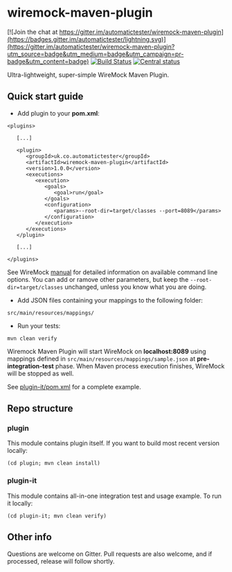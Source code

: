 # wiremock-maven-plugin

[![Join the chat at https://gitter.im/automatictester/wiremock-maven-plugin](https://badges.gitter.im/automatictester/lightning.svg)](https://gitter.im/automatictester/wiremock-maven-plugin?utm_source=badge&utm_medium=badge&utm_campaign=pr-badge&utm_content=badge)
[![Build Status](https://snap-ci.com/automatictester/wiremock-maven-plugin/branch/master/build_image)](https://snap-ci.com/automatictester/wiremock-maven-plugin/branch/master)
[![Central status](https://maven-badges.herokuapp.com/maven-central/uk.co.automatictester/wiremock-maven-plugin/badge.svg)](https://maven-badges.herokuapp.com/maven-central/uk.co.automatictester/wiremock-maven-plugin)

Ultra-lightweight, super-simple WireMock Maven Plugin. 

## Quick start guide

- Add plugin to your **pom.xml**:

```
<plugins>

   [...]

   <plugin>
      <groupId>uk.co.automatictester</groupId>
      <artifactId>wiremock-maven-plugin</artifactId>
      <version>1.0.0</version>
      <executions>
         <execution>
            <goals>
               <goal>run</goal>
            </goals>
            <configuration>
               <params>--root-dir=target/classes --port=8089</params>
            </configuration>
         </execution>
      </executions>
   </plugin>
   
   [...]
   
</plugins>
```

See WireMock [manual](http://wiremock.org/docs/running-standalone/) for detailed information on available command line options. You can add or ramove other parameters, but keep the `--root-dir=target/classes` unchanged, unless you know what you are doing.

- Add JSON files containing your mappings to the following folder:

`src/main/resources/mappings/`

- Run your tests:

`mvn clean verify`

Wiremock Maven Plugin will start WireMock on **localhost:8089** using mappings defined in `src/main/resources/mappings/sample.json` at **pre-integration-test** phase. When Maven process execution finishes, WireMock will be stopped as well.

See [plugin-it/pom.xml](https://github.com/automatictester/wiremock-maven-plugin/blob/7900107b050527ef7f7672a6074ad388cfc56f84/plugin-it/pom.xml) for a complete example.

## Repo structure

### plugin

This module contains plugin itself. If you want to build most recent version locally:

`(cd plugin; mvn clean install)`

### plugin-it

This module contains all-in-one integration test and usage example. To run it locally:

`(cd plugin-it; mvn clean verify)`

## Other info

Questions are welcome on Gitter. Pull requests are also welcome, and if processed, release will follow shortly.
